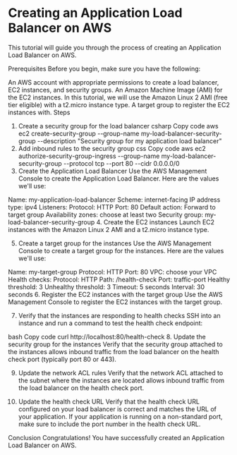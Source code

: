 # Creating an Application Load Balancer on AWS
This tutorial will guide you through the process of creating an Application Load Balancer on AWS.

Prerequisites
Before you begin, make sure you have the following:

An AWS account with appropriate permissions to create a load balancer, EC2 instances, and security groups.
An Amazon Machine Image (AMI) for the EC2 instances. In this tutorial, we will use the Amazon Linux 2 AMI (free tier eligible) with a t2.micro instance type.
A target group to register the EC2 instances with.
Steps
1. Create a security group for the load balancer
csharp
Copy code
aws ec2 create-security-group --group-name my-load-balancer-security-group --description "Security group for my application load balancer"
2. Add inbound rules to the security group
css
Copy code
aws ec2 authorize-security-group-ingress --group-name my-load-balancer-security-group --protocol tcp --port 80 --cidr 0.0.0.0/0
3. Create the Application Load Balancer
Use the AWS Management Console to create the Application Load Balancer. Here are the values we'll use:

Name: my-application-load-balancer
Scheme: internet-facing
IP address type: ipv4
Listeners:
Protocol: HTTP
Port: 80
Default action: Forward to target group
Availability zones: choose at least two
Security group: my-load-balancer-security-group
4. Create the EC2 instances
Launch EC2 instances with the Amazon Linux 2 AMI and a t2.micro instance type.

5. Create a target group for the instances
Use the AWS Management Console to create a target group for the instances. Here are the values we'll use:

Name: my-target-group
Protocol: HTTP
Port: 80
VPC: choose your VPC
Health checks:
Protocol: HTTP
Path: /health-check
Port: traffic-port
Healthy threshold: 3
Unhealthy threshold: 3
Timeout: 5 seconds
Interval: 30 seconds
6. Register the EC2 instances with the target group
Use the AWS Management Console to register the EC2 instances with the target group.

7. Verify that the instances are responding to health checks
SSH into an instance and run a command to test the health check endpoint:

bash
Copy code
curl http://localhost:80/health-check
8. Update the security group for the instances
Verify that the security group attached to the instances allows inbound traffic from the load balancer on the health check port (typically port 80 or 443).

9. Update the network ACL rules
Verify that the network ACL attached to the subnet where the instances are located allows inbound traffic from the load balancer on the health check port.

10. Update the health check URL
Verify that the health check URL configured on your load balancer is correct and matches the URL of your application. If your application is running on a non-standard port, make sure to include the port number in the health check URL.

Conclusion
Congratulations! You have successfully created an Application Load Balancer on AWS.
